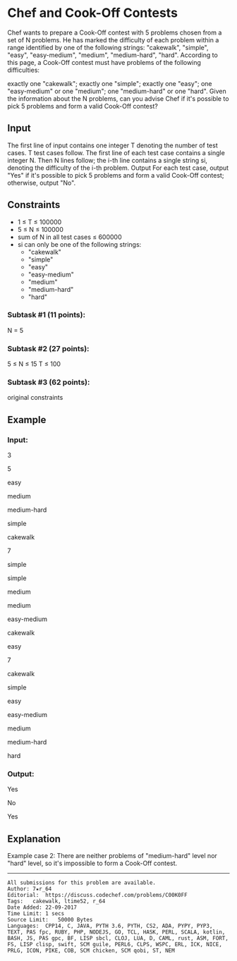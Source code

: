 # Chef and Cook-Off Contests

Chef wants to prepare a Cook-Off contest with 5 problems chosen from a set of N problems. He has marked the difficulty of each problem within a range identified by one of the following strings: "cakewalk", "simple", "easy", "easy-medium", "medium", "medium-hard", "hard". According to this page, a Cook-Off contest must have problems of the following difficulties:

exactly one "cakewalk";
exactly one "simple";
exactly one "easy";
one "easy-medium" or one "medium";
one "medium-hard" or one "hard".
Given the information about the N problems, can you advise Chef if it's possible to pick 5 problems and form a valid Cook-Off contest?

## Input
The first line of input contains one integer T denoting the number of test cases.
T test cases follow.
The first line of each test case contains a single integer N.
Then N lines follow; the i-th line contains a single string si, denoting the difficulty of the i-th problem.
Output
For each test case, output "Yes" if it's possible to pick 5 problems and form a valid Cook-Off contest; otherwise, output "No".

## Constraints
* 1 ≤ T ≤ 100000
* 5 ≤ N ≤ 100000
* sum of N in all test cases ≤ 600000
* si can only be one of the following strings:
    * "cakewalk"
    * "simple"
    * "easy"
    * "easy-medium"
    * "medium"
    * "medium-hard"
    * "hard"
### Subtask #1 (11 points):

N = 5
### Subtask #2 (27 points):

5 ≤ N ≤ 15
T ≤ 100
### Subtask #3 (62 points):

original constraints
## Example

### Input:
3

5

easy

medium

medium-hard

simple

cakewalk

7

simple

simple

medium

medium

easy-medium

cakewalk

easy

7

cakewalk

simple

easy

easy-medium

medium

medium-hard

hard

### Output:

Yes

No

Yes

## Explanation
Example case 2: There are neither problems of "medium-hard" level nor "hard" level, so it's impossible to form a Cook-Off contest.

---
```
All submissions for this problem are available.
Author:	7★r_64
Editorial:	https://discuss.codechef.com/problems/C00K0FF
Tags:	cakewalk, ltime52, r_64
Date Added:	22-09-2017
Time Limit:	1 secs
Source Limit:	50000 Bytes
Languages:	CPP14, C, JAVA, PYTH 3.6, PYTH, CS2, ADA, PYPY, PYP3, TEXT, PAS fpc, RUBY, PHP, NODEJS, GO, TCL, HASK, PERL, SCALA, kotlin, BASH, JS, PAS gpc, BF, LISP sbcl, CLOJ, LUA, D, CAML, rust, ASM, FORT, FS, LISP clisp, swift, SCM guile, PERL6, CLPS, WSPC, ERL, ICK, NICE, PRLG, ICON, PIKE, COB, SCM chicken, SCM qobi, ST, NEM
```
